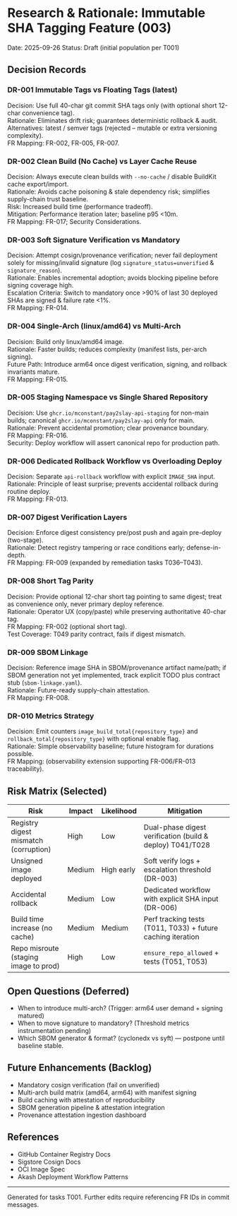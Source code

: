 # Research & Rationale: Immutable SHA Tagging Feature (003)

Date: 2025-09-26
Status: Draft (initial population per T001)

## Decision Records

### DR-001 Immutable Tags vs Floating Tags (latest)
Decision: Use full 40-char git commit SHA tags only (with optional short 12-char convenience tag).  
Rationale: Eliminates drift risk; guarantees deterministic rollback & audit.  
Alternatives: latest / semver tags (rejected – mutable or extra versioning complexity).  
FR Mapping: FR-002, FR-005, FR-007.

### DR-002 Clean Build (No Cache) vs Layer Cache Reuse
Decision: Always execute clean builds with `--no-cache` / disable BuildKit cache export/import.  
Rationale: Avoids cache poisoning & stale dependency risk; simplifies supply-chain trust baseline.  
Risk: Increased build time (performance tradeoff).  
Mitigation: Performance iteration later; baseline p95 <10m.  
FR Mapping: FR-017; Security Considerations.

### DR-003 Soft Signature Verification vs Mandatory
Decision: Attempt cosign/provenance verification; never fail deployment solely for missing/invalid signature (log `signature_status=unverified` & `signature_reason`).  
Rationale: Enables incremental adoption; avoids blocking pipeline before signing coverage high.  
Escalation Criteria: Switch to mandatory once >90% of last 30 deployed SHAs are signed & failure rate <1%.  
FR Mapping: FR-014.

### DR-004 Single-Arch (linux/amd64) vs Multi-Arch
Decision: Build only linux/amd64 image.  
Rationale: Faster builds; reduces complexity (manifest lists, per-arch signing).  
Future Path: Introduce arm64 once digest verification, signing, and rollback invariants mature.  
FR Mapping: FR-015.

### DR-005 Staging Namespace vs Single Shared Repository
Decision: Use `ghcr.io/mconstant/pay2slay-api-staging` for non-main builds; canonical `ghcr.io/mconstant/pay2slay-api` only for main.  
Rationale: Prevent accidental promotion; clear provenance boundary.  
FR Mapping: FR-016.  
Security: Deploy workflow will assert canonical repo for production path.

### DR-006 Dedicated Rollback Workflow vs Overloading Deploy
Decision: Separate `api-rollback` workflow with explicit `IMAGE_SHA` input.  
Rationale: Principle of least surprise; prevents accidental rollback during routine deploy.  
FR Mapping: FR-013.

### DR-007 Digest Verification Layers
Decision: Enforce digest consistency pre/post push and again pre-deploy (two-stage).  
Rationale: Detect registry tampering or race conditions early; defense-in-depth.  
FR Mapping: FR-009 (expanded by remediation tasks T036–T043).

### DR-008 Short Tag Parity
Decision: Provide optional 12-char short tag pointing to same digest; treat as convenience only, never primary deploy reference.  
Rationale: Operator UX (copy/paste) while preserving authoritative 40-char tag.  
FR Mapping: FR-002 (optional short tag).  
Test Coverage: T049 parity contract, fails if digest mismatch.

### DR-009 SBOM Linkage
Decision: Reference image SHA in SBOM/provenance artifact name/path; if SBOM generation not yet implemented, track explicit TODO plus contract stub (`sbom-linkage.yaml`).  
Rationale: Future-ready supply-chain attestation.  
FR Mapping: FR-008.

### DR-010 Metrics Strategy
Decision: Emit counters `image_build_total{repository_type}` and `rollback_total{repository_type}` with optional enable flag.  
Rationale: Simple observability baseline; future histogram for durations possible.  
FR Mapping: (observability extension supporting FR-006/FR-013 traceability).

## Risk Matrix (Selected)
| Risk | Impact | Likelihood | Mitigation |
|------|--------|------------|------------|
| Registry digest mismatch (corruption) | High | Low | Dual-phase digest verification (build & deploy) T041/T028 |
| Unsigned image deployed | Medium | High early | Soft verify logs + escalation threshold (DR-003) |
| Accidental rollback | Medium | Low | Dedicated workflow with explicit SHA input (DR-006) |
| Build time increase (no cache) | Medium | Medium | Perf tracking tests (T011, T033) + future caching iteration |
| Repo misroute (staging image to prod) | High | Low | `ensure_repo_allowed` + tests (T051, T053) |

## Open Questions (Deferred)
- When to introduce multi-arch? (Trigger: arm64 user demand + signing matured)
- When to move signature to mandatory? (Threshold metrics instrumentation pending)
- Which SBOM generator & format? (cyclonedx vs syft) — postpone until baseline stable.

## Future Enhancements (Backlog)
- Mandatory cosign verification (fail on unverified)
- Multi-arch build matrix (amd64, arm64) with manifest signing
- Build caching with attestation of reproducibility
- SBOM generation pipeline & attestation integration
- Provenance attestation ingestion dashboard

## References
- GitHub Container Registry Docs
- Sigstore Cosign Docs
- OCI Image Spec
- Akash Deployment Workflow Patterns

---
Generated for tasks T001. Further edits require referencing FR IDs in commit messages.
